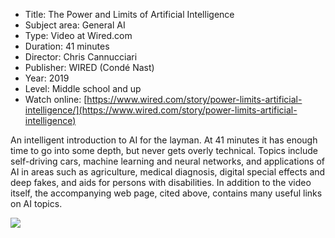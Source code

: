 * Title: The Power and Limits of Artificial Intelligence
* Subject area: General AI
* Type: Video at Wired.com
* Duration: 41 minutes
* Director: Chris Cannucciari
* Publisher: WIRED (Condé Nast)
* Year: 2019
* Level: Middle school and up
* Watch online: [https://www.wired.com/story/power-limits-artificial-intelligence/](https://www.wired.com/story/power-limits-artificial-intelligence)

An intelligent introduction to AI for the layman. At 41 minutes it has enough time to go into some depth, but never gets overly technical. Topics include self-driving cars, machine learning and neural networks, and applications of AI in areas such as agriculture, medical diagnosis, digital special effects and deep fakes, and aids for persons with disabilities. In addition to the video itself, the accompanying web page, cited above, contains many useful links on AI topics.

![](https://github.com/touretzkyds/ai4k12/raw/master/images/WIRED_Guide_to_AI.jpg)